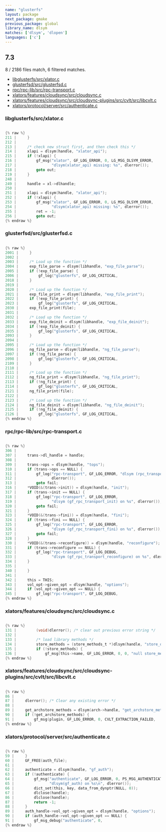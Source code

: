 ```yaml
---
name: "glusterfs"
layout: package
next_package: gmake
previous_package: global
library_name: dlsym
matches: ['dlsym', 'dlopen']
languages: ['c']
---
```

## 7.3
8 / 2186 files match, 6 filtered matches.

 - [libglusterfs/src/xlator.c](#libglusterfssrcxlatorc)
 - [glusterfsd/src/glusterfsd.c](#glusterfsdsrcglusterfsdc)
 - [rpc/rpc-lib/src/rpc-transport.c](#rpcrpc-libsrcrpc-transportc)
 - [xlators/features/cloudsync/src/cloudsync.c](#xlatorsfeaturescloudsyncsrccloudsyncc)
 - [xlators/features/cloudsync/src/cloudsync-plugins/src/cvlt/src/libcvlt.c](#xlatorsfeaturescloudsyncsrccloudsync-pluginssrccvltsrclibcvltc)
 - [xlators/protocol/server/src/authenticate.c](#xlatorsprotocolserversrcauthenticatec)

### libglusterfs/src/xlator.c

```c

{% raw %}
211 |     }
212 | 
213 |     /* check new struct first, and then check this */
214 |     xlapi = dlsym(handle, "xlator_api");
215 |     if (!xlapi) {
216 |         gf_msg("xlator", GF_LOG_ERROR, 0, LG_MSG_DLSYM_ERROR,
217 |                "dlsym(xlator_api) missing: %s", dlerror());
218 |         goto out;
219 |     }
248 | 
249 |     handle = xl->dlhandle;
250 | 
251 |     xlapi = dlsym(handle, "xlator_api");
252 |     if (!xlapi) {
253 |         gf_msg("xlator", GF_LOG_ERROR, 0, LG_MSG_DLSYM_ERROR,
254 |                "dlsym(xlator_api) missing: %s", dlerror());
255 |         ret = -1;
256 |         goto out;
{% endraw %}

```
### glusterfsd/src/glusterfsd.c

```c

{% raw %}
2001 |     }
2002 | 
2003 |     /* Load up the function */
2004 |     exp_file_parse = dlsym(libhandle, "exp_file_parse");
2005 |     if (!exp_file_parse) {
2006 |         gf_log("glusterfs", GF_LOG_CRITICAL,
2018 |     }
2019 | 
2020 |     /* Load up the function */
2021 |     exp_file_print = dlsym(libhandle, "exp_file_print");
2022 |     if (!exp_file_print) {
2023 |         gf_log("glusterfs", GF_LOG_CRITICAL,
2030 |     exp_file_print(file);
2031 | 
2032 |     /* Load up the function */
2033 |     exp_file_deinit = dlsym(libhandle, "exp_file_deinit");
2034 |     if (!exp_file_deinit) {
2035 |         gf_log("glusterfs", GF_LOG_CRITICAL,
2093 |     }
2094 | 
2095 |     /* Load up the function */
2096 |     ng_file_parse = dlsym(libhandle, "ng_file_parse");
2097 |     if (!ng_file_parse) {
2098 |         gf_log("glusterfs", GF_LOG_CRITICAL,
2109 |     }
2110 | 
2111 |     /* Load up the function */
2112 |     ng_file_print = dlsym(libhandle, "ng_file_print");
2113 |     if (!ng_file_print) {
2114 |         gf_log("glusterfs", GF_LOG_CRITICAL,
2121 |     ng_file_print(file);
2122 | 
2123 |     /* Load up the function */
2124 |     ng_file_deinit = dlsym(libhandle, "ng_file_deinit");
2125 |     if (!ng_file_deinit) {
2126 |         gf_log("glusterfs", GF_LOG_CRITICAL,
{% endraw %}

```
### rpc/rpc-lib/src/rpc-transport.c

```c

{% raw %}
306 | 
307 |     trans->dl_handle = handle;
308 | 
309 |     trans->ops = dlsym(handle, "tops");
310 |     if (trans->ops == NULL) {
311 |         gf_log("rpc-transport", GF_LOG_ERROR, "dlsym (rpc_transport_ops) on %s",
312 |                dlerror());
313 |         goto fail;
316 |     *VOID(&(trans->init)) = dlsym(handle, "init");
317 |     if (trans->init == NULL) {
318 |         gf_log("rpc-transport", GF_LOG_ERROR,
319 |                "dlsym (gf_rpc_transport_init) on %s", dlerror());
320 |         goto fail;
321 |     }
323 |     *VOID(&(trans->fini)) = dlsym(handle, "fini");
324 |     if (trans->fini == NULL) {
325 |         gf_log("rpc-transport", GF_LOG_ERROR,
326 |                "dlsym (gf_rpc_transport_fini) on %s", dlerror());
327 |         goto fail;
328 |     }
330 |     *VOID(&(trans->reconfigure)) = dlsym(handle, "reconfigure");
331 |     if (trans->reconfigure == NULL) {
332 |         gf_log("rpc-transport", GF_LOG_DEBUG,
333 |                "dlsym (gf_rpc_transport_reconfigure) on %s", dlerror());
334 |     }
335 | 
340 |     }
341 | 
342 |     this = THIS;
343 |     vol_opt->given_opt = dlsym(handle, "options");
344 |     if (vol_opt->given_opt == NULL) {
345 |         gf_log("rpc-transport", GF_LOG_DEBUG,
{% endraw %}

```
### xlators/features/cloudsync/src/cloudsync.c

```c

{% raw %}
131 |         (void)dlerror(); /* clear out previous error string */
132 | 
133 |         /* load library methods */
134 |         store_methods = (store_methods_t *)dlsym(handle, "store_ops");
135 |         if (!store_methods) {
136 |             gf_msg(this->name, GF_LOG_ERROR, 0, 0, "null store_methods %s",
{% endraw %}

```
### xlators/features/cloudsync/src/cloudsync-plugins/src/cvlt/src/libcvlt.c

```c

{% raw %}
86 | 
87 |     dlerror(); /* Clear any existing error */
88 | 
89 |     get_archstore_methods = dlsym(arch->handle, "get_archstore_methods");
90 |     if (!get_archstore_methods) {
91 |         gf_msg(plugin, GF_LOG_ERROR, 0, CVLT_EXTRACTION_FAILED,
{% endraw %}

```
### xlators/protocol/server/src/authenticate.c

```c

{% raw %}
59 |     }
60 |     GF_FREE(auth_file);
61 | 
62 |     authenticate = dlsym(handle, "gf_auth");
63 |     if (!authenticate) {
64 |         gf_msg("authenticate", GF_LOG_ERROR, 0, PS_MSG_AUTHENTICATE_ERROR,
65 |                "dlsym(gf_auth) on %s\n", dlerror());
66 |         dict_set(this, key, data_from_dynptr(NULL, 0));
67 |         dlclose(handle);
86 |         dlclose(handle);
87 |         return -1;
88 |     }
89 |     auth_handle->vol_opt->given_opt = dlsym(handle, "options");
90 |     if (auth_handle->vol_opt->given_opt == NULL) {
91 |         gf_msg_debug("authenticate", 0,
{% endraw %}

```